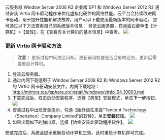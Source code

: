 云服务器 Window Server 2008 R2 企业版 SP1 和 Windows Server 2012 R2 通过安装 Virtio 网卡驱动程序来优化虚拟化硬件的网络性能。云平台会持续改进网卡驱动，用于提升性能和解决故障。用户可以下载使用最新版本的网卡驱动。
您可通过以下方法查看自己的系统版本信息：
登录云服务器，在桌面右键单击【计算机】>【属性】，在【查看有关计算机的基本信息】中查看。
![](http://imgcache.tcecqpoc.fsphere.cn/image/mccdn.qcloud.com/static/img/5cd57bbbd48668cca57efdaba7e5ae84/image.png)   

### 更新 Virtio 网卡驱动方法
>**注意：**
>更新过程中网络会闪断，更新前请检查是否会影响业务，更新后需要重启计算机。

1. 登录云服务器。
2. 通过内网下载适用于 Window Server 2008 R2 和 Windows Server 2012 R2 的 VirtIO 网卡驱动安装文件。内网下载地址：http://mirrors.tce.fsphere.cn/install/windows/virtio_64_10003.msi
3. 下载完成后，双击启动安装程序，选择【典型】安装模式，单击**下一步**按钮。
![](http://imgcache.tcecqpoc.fsphere.cn/image/mccdn.qcloud.com/static/img/0d596e42ae299cfa295a0493dc68bc4d/image.png)
4. 安装过程中出现安全提示，勾选【始终信任来自“Tencent Technology（Shenzhen）Company Limited”的软件】，单击**安装**按钮。
![](http://imgcache.tcecqpoc.fsphere.cn/image/mccdn.qcloud.com/static/img/f2f5aea8ed1aa8814e69fa9142254537/image.png) 
5. 如果出现如下的弹出框，选择【始终安装此驱动程序软件】。
![](http://imgcache.tcecqpoc.fsphere.cn/image/mccdn.qcloud.com/static/img/ca48d6e37f5deb2f4575bc608f5c49d6/image.png)      

安装完成后，系统会提示重新启动计算机生效。此时重启计算机即可完成。                                                                                                                                                                                                                                                                                                                                                                                                                                                                                                                                                                                                                                                                                                                                                                                                                                                                                                                                                                                                                                                                                                                                                                                                                                                                                                                                                                                                                                                                                                       
